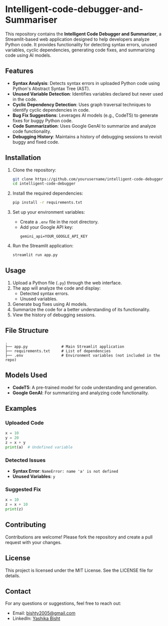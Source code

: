 # Intelligent-code-debugger-and-Summariser

This repository contains the **Intelligent Code Debugger and Summarizer**, a Streamlit-based web application designed to help developers analyze Python code. It provides functionality for detecting syntax errors, unused variables, cyclic dependencies, generating code fixes, and summarizing code using AI models.

## Features

- **Syntax Analysis**: Detects syntax errors in uploaded Python code using Python's Abstract Syntax Tree (AST).
- **Unused Variable Detection**: Identifies variables declared but never used in the code.
- **Cyclic Dependency Detection**: Uses graph traversal techniques to identify cyclic dependencies in code.
- **Bug Fix Suggestions**: Leverages AI models (e.g., CodeT5) to generate fixes for buggy Python code.
- **Code Summarization**: Uses Google GenAI to summarize and analyze code functionality.
- **Debugging History**: Maintains a history of debugging sessions to revisit buggy and fixed code.

## Installation

1. Clone the repository:

   ```bash
   git clone https://github.com/yourusername/intelligent-code-debugger.git
   cd intelligent-code-debugger
   ```

2. Install the required dependencies:

   ```bash
   pip install -r requirements.txt
   ```

3. Set up your environment variables:

   - Create a `.env` file in the root directory.
   - Add your Google API key:
     ```env
     gemini_api=YOUR_GOOGLE_API_KEY
     ```

4. Run the Streamlit application:

   ```bash
   streamlit run app.py
   ```

## Usage

1. Upload a Python file (`.py`) through the web interface.
2. The app will analyze the code and display:
   - Detected syntax errors.
   - Unused variables.
3. Generate bug fixes using AI models.
4. Summarize the code for a better understanding of its functionality.
5. View the history of debugging sessions.

## File Structure

```
.
├── app.py               # Main Streamlit application
├── requirements.txt     # List of dependencies
├── .env                 # Environment variables (not included in the repo)
```

## Models Used

- **CodeT5**: A pre-trained model for code understanding and generation.
- **Google GenAI**: For summarizing and analyzing code functionality.

## Examples

### Uploaded Code

```python
x = 10
y = 20
z = x + y
print(a)  # Undefined variable
```

### Detected Issues

- **Syntax Error**: `NameError: name 'a' is not defined`
- **Unused Variables**: `y`

### Suggested Fix

```python
x = 10
z = x + 10
print(z)
```

## Contributing

Contributions are welcome! Please fork the repository and create a pull request with your changes.

## License

This project is licensed under the MIT License. See the LICENSE file for details.

## Contact

For any questions or suggestions, feel free to reach out:

- Email: [bishty2005@gmail.com](mailto\:bishty2005@gmail.com)
- LinkedIn: [Yashika Bisht](https://linkedin.com/in/yashika-bisht-20050a24a)

